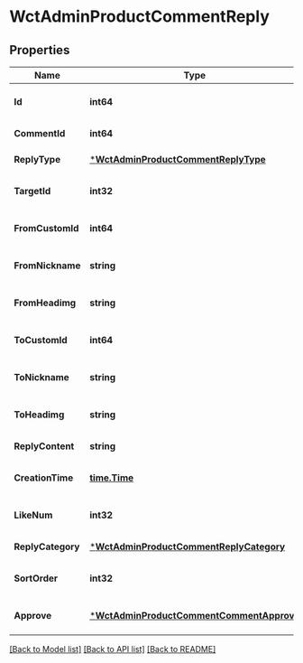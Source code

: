 # WctAdminProductCommentReply

## Properties
Name | Type | Description | Notes
------------ | ------------- | ------------- | -------------
**Id** | **int64** |  | [optional] [default to null]
**CommentId** | **int64** |  | [default to null]
**ReplyType** | [***WctAdminProductCommentReplyType**](WCT.Admin.ProductComment.ReplyType.md) |  | [default to null]
**TargetId** | **int32** |  | [optional] [default to null]
**FromCustomId** | **int64** |  | [optional] [default to null]
**FromNickname** | **string** |  | [optional] [default to null]
**FromHeadimg** | **string** |  | [optional] [default to null]
**ToCustomId** | **int64** |  | [optional] [default to null]
**ToNickname** | **string** |  | [optional] [default to null]
**ToHeadimg** | **string** |  | [optional] [default to null]
**ReplyContent** | **string** |  | [default to null]
**CreationTime** | [**time.Time**](time.Time.md) |  | [optional] [default to null]
**LikeNum** | **int32** |  | [optional] [default to null]
**ReplyCategory** | [***WctAdminProductCommentReplyCategory**](WCT.Admin.ProductComment.ReplyCategory.md) |  | [default to null]
**SortOrder** | **int32** |  | [optional] [default to null]
**Approve** | [***WctAdminProductCommentCommentApprove**](WCT.Admin.ProductComment.CommentApprove.md) |  | [optional] [default to null]

[[Back to Model list]](../README.md#documentation-for-models) [[Back to API list]](../README.md#documentation-for-api-endpoints) [[Back to README]](../README.md)

